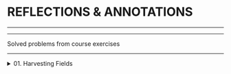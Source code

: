 # **REFLECTIONS & ANNOTATIONS**
----------
-------

Solved problems from course exercises

-----------------

<details>
<summary>01. Harvesting Fields </summary>

You are given a **RichSoilLand class** with lots of fields \(look at the provided skeleton\). Like the good farmer you are, you must harvest them. Harvesting means that you must print each field in a certain format \(see output).

**Input**

You will receive a maximum of 100 lines with one of the following commands:
-	**private** - print all private fields
-	**protected** - print all protected fields
-	**public** - print all public fields
-	**all** - print ALL declared fields
-	**HARVEST** - end the input

**Output**

For each command you must print the fields that have the given access modifier as described in the input section. The format in which the fields should be printed is:

>**"\<access modifier> \<field type> \<field name>"**

**Examples**

|  | Output                                                  |
| --- | --- |
| protected | protected String testString |
| HARVEST | protected double aDouble |
|  | protected byte testByte |
|  | protected StringBuilder aBuffer |
|  | protected BigInteger testBigNumber |
|  | protected float testFloat |
|  | protected Object testPredicate |
|  | protected Object fatherMotherObject |
|  | protected String moarString |
|  | protected Exception inheritableException |
|  | protected Stream moarStreamz |
||| 
| private | private int testInt |
| public | private long testLong |
| private | private Calendar aCalendar |
| HARVEST | private char testChar |
|  | private BigInteger testBigInt |
|  | private Thread aThread |
|  | private Object aPredicate |
|  | private Object hiddenObject |
|  | private String anotherString |
|  | private Exception internalException |
|  | private Stream secretStream |
|  | public double testDouble |
|  | public String aString |
|  | public StringBuilder aBuilder |
|  | public short testShort |
|  | public byte aByte |
|  | public float aFloat |
|  | public Thread testThread |
|  | public Object anObject |
|  | public int anotherIntBitesTheDust |
|  | public Exception justException |
|  | public Stream aStream |
|  | private int testInt |
|  | private long testLong |
|  | private Calendar aCalendar |
|  | private char testChar |
|  | private BigInteger testBigInt |
|  | private Thread aThread |
|  | private Object aPredicate |
|  | private Object hiddenObject |
|  | private String anotherString |
|  | private Exception internalException |
|  | private Stream secretStream |
|  | private int testInt |
|  | |
| all | public double testDouble |
| HARVEST | protected String testString |
|  | private long testLong |
|  | protected double aDouble |
|  | public String aString |
|  | private Calendar aCalendar |
|  | public StringBuilder aBuilder |
|  | private char testChar |
|  | public short testShort |
|  | protected byte testByte |
|  | public byte aByte |
|  | protected StringBuilder aBuffer |
|  | private BigInteger testBigInt |
|  | protected BigInteger testBigNumber |
|  | protected float testFloat |
|  | public float aFloat |
|  | private Thread aThread |
|  | public Thread testThread |
|  | private Object aPredicate |
|  | protected Object testPredicate |
|  | public Object anObject |
|  | private Object hiddenObject |
|  | protected Object fatherMotherObject |
|  | private String anotherString |
|  | protected String moarString |
|  | public int anotherIntBitesTheDust |
|  | private Exception internalException |
|  | protected Exception inheritableException |
|  | public Exception justException |
|  | public Stream aStream |
|  | protected Stream moarStreamz |
|  | private Stream secretStream |

</details>
